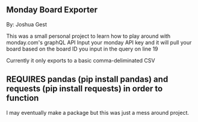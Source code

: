 ## Monday Board Exporter 
By: Joshua Gest

This was a small personal project to learn how to play around with monday.com's graphQL API
Input your monday API key and it will pull your board based on the board ID you input in the query on line 19

Currently it only exports to a basic comma-deliminated CSV

**REQUIRES** pandas (pip install pandas) and requests (pip install requests) in order to function
---
I may eventually make a package but this was just a mess around project.
